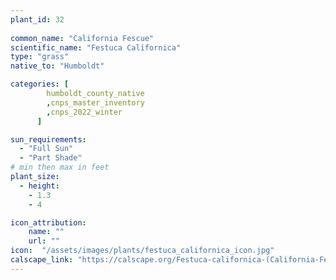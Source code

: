 ```yaml
---
plant_id: 32
 
common_name: "California Fescue"
scientific_name: "Festuca Californica"
type: "grass"
native_to: "Humboldt"

categories: [
        humboldt_county_native
        ,cnps_master_inventory
        ,cnps_2022_winter
      ]

sun_requirements:
  - "Full Sun"
  - "Part Shade"
# min then max in feet
plant_size:
  - height: 
    - 1.3
    - 4

icon_attribution: 
    name: ""
    url: ""
icon:  "/assets/images/plants/festuca_californica_icon.jpg"
calscape_link: "https://calscape.org/Festuca-californica-(California-Fescue)"
---
```


